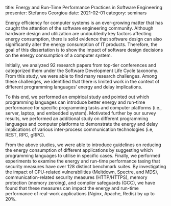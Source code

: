 title: Energy and Run-Time Performance Practices in Software Engineering
presenter: Stefanos Georgiou
date: 2021-02-01
category: seminars

Energy efficiency for computer systems is an ever-growing matter that
has caught the attention of the software engineering community. Although
hardware design and utilization are undoubtedly key factors affecting
energy consumption, there is solid evidence that software design can
also significantly alter the energy consumption of IT products.
Therefore, the goal of this dissertation is to show the impact of
software design decisions on the energy consumption of a computer system.

Initially, we analyzed 92 research papers from top-tier conferences and
categorized them under the Software Development Life Cycle taxonomy.
From this study, we were able to find many research challenges.
Among these challenges, we identified that there is limited work in the
context of different programming languages’ energy and delay implications.

To this end, we performed an empirical study and pointed out which
programming languages can introduce better energy and run-time
performance for specific programming tasks and computer platforms (i.e.,
server, laptop, and embedded system). Motivated further by our survey
results, we performed an additional study on different programming
languages and computer platforms to demonstrate the energy and delay
implications of various inter-process communication technologies (i.e,
REST, RPC, gRPC).

From the above studies, we were able to introduce guidelines on
reducing the energy consumption of different applications by suggesting
which programming languages to utilise in specific cases. Finally, we
performed experiments to examine the energy and run-time performance
taxing that security measures have over 128 distinct benchmark suites.
By investigating the impact of CPU-related vulnerabilities (Meltdown,
Spectre, and MDS), communication-related security measures (HTTP/HTTPS),
memory protection (memory zeroing), and compiler safeguards (GCC), we
have found that these measures can impact the energy and run-time
performance of real-work applications (Nginx, Apache, Redis) by up to 20%.

